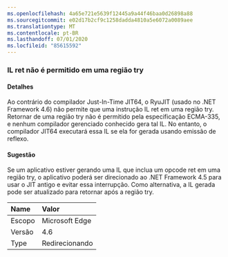 ```yaml
---
ms.openlocfilehash: 4a65e721e5639f12445a9a44f46baa0d26898a88
ms.sourcegitcommit: e02d17b2cf9c1258dadda4810a5e6072a0089aee
ms.translationtype: MT
ms.contentlocale: pt-BR
ms.lasthandoff: 07/01/2020
ms.locfileid: "85615592"
---
```

### <a name="il-ret-not-allowed-in-a-try-region"></a>IL ret não é permitido em uma região try

#### <a name="details"></a>Detalhes

Ao contrário do compilador Just-In-Time JIT64, o RyuJIT (usado no .NET Framework 4.6) não permite que uma instrução IL ret em uma região try. Retornar de uma região try não é permitido pela especificação ECMA-335, e nenhum compilador gerenciado conhecido gera tal IL. No entanto, o compilador JIT64 executará essa IL se ela for gerada usando emissão de reflexo.

#### <a name="suggestion"></a>Sugestão

Se um aplicativo estiver gerando uma IL que inclua um opcode ret em uma região try, o aplicativo poderá ser direcionado ao .NET Framework 4.5 para usar o JIT antigo e evitar essa interrupção. Como alternativa, a IL gerada pode ser atualizado para retornar após a região try.

| Name    | Valor       |
|:--------|:------------|
| Escopo   | Microsoft Edge        |
| Versão | 4.6         |
| Type    | Redirecionando |
